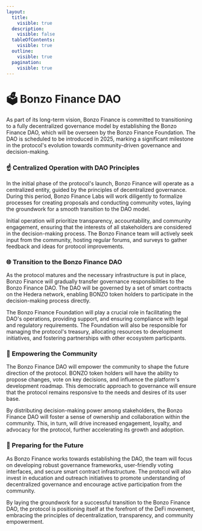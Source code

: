 ```yaml
---
layout:
  title:
    visible: true
  description:
    visible: false
  tableOfContents:
    visible: true
  outline:
    visible: true
  pagination:
    visible: true
---
```


# 🗳️ Bonzo Finance DAO

As part of its long-term vision, Bonzo Finance is committed to transitioning to a fully decentralized governance model by establishing the Bonzo Finance DAO, which will be overseen by the Bonzo Finance Foundation. The DAO is scheduled to be introduced in 2025, marking a significant milestone in the protocol's evolution towards community-driven governance and decision-making.

### **☝️ Centralized Operation with DAO Principles**

In the initial phase of the protocol's launch, Bonzo Finance will operate as a centralized entity, guided by the principles of decentralized governance. During this period, Bonzo Finance Labs will work diligently to formalize processes for creating proposals and conducting community votes, laying the groundwork for a smooth transition to the DAO model.

Initial operation will prioritize transparency, accountability, and community engagement, ensuring that the interests of all stakeholders are considered in the decision-making process. The Bonzo Finance team will actively seek input from the community, hosting regular forums, and surveys to gather feedback and ideas for protocol improvements.

### **🌐 Transition to the Bonzo Finance DAO**

As the protocol matures and the necessary infrastructure is put in place, Bonzo Finance will gradually transfer governance responsibilities to the Bonzo Finance DAO. The DAO will be governed by a set of smart contracts on the Hedera network, enabling BONZO token holders to participate in the decision-making process directly.

The Bonzo Finance Foundation will play a crucial role in facilitating the DAO's operations, providing support, and ensuring compliance with legal and regulatory requirements. The Foundation will also be responsible for managing the protocol's treasury, allocating resources to development initiatives, and fostering partnerships with other ecosystem participants.

### **🤲 Empowering the Community**

The Bonzo Finance DAO will empower the community to shape the future direction of the protocol. BONZO token holders will have the ability to propose changes, vote on key decisions, and influence the platform's development roadmap. This democratic approach to governance will ensure that the protocol remains responsive to the needs and desires of its user base.

By distributing decision-making power among stakeholders, the Bonzo Finance DAO will foster a sense of ownership and collaboration within the community. This, in turn, will drive increased engagement, loyalty, and advocacy for the protocol, further accelerating its growth and adoption.

### **🔮 Preparing for the Future**

As Bonzo Finance works towards establishing the DAO, the team will focus on developing robust governance frameworks, user-friendly voting interfaces, and secure smart contract infrastructure. The protocol will also invest in education and outreach initiatives to promote understanding of decentralized governance and encourage active participation from the community.

By laying the groundwork for a successful transition to the Bonzo Finance DAO, the protocol is positioning itself at the forefront of the DeFi movement, embracing the principles of decentralization, transparency, and community empowerment.
